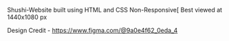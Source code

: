 Shushi-Website
built using HTML and CSS 
Non-Responsive[ Best viewed at 1440x1080 px

Design Credit - https://www.figma.com/@9a0e4f62_0eda_4
